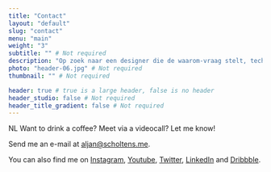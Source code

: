 ```yaml
---
title: "Contact"
layout: "default"
slug: "contact"
menu: "main"
weight: "3"
subtitle: "" # Not required
description: "Op zoek naar een designer die de waarom-vraag stelt, technisch meedenkt en prachtige producten maakt? Ik kan je helpen." # Not required
photo: "header-06.jpg" # Not required
thumbnail: "" # Not required

header: true # true is a large header, false is no header
header_studio: false # Not required
header_title_gradient: false # Not required
---
```


NL Want to drink a coffee? Meet via a videocall? Let me know!

Send me an e-mail at [aljan@scholtens.me](mailto:aljan@scholtens.me).

You can also find me on [Instagram](https://instagram.com/aljan), [Youtube](https://www.youtube.com/aljanscholtens), [Twitter](https://twitter.com/aljanscholtens), [LinkedIn](https://linkedin.com/in/aljanscholtens/) and [Dribbble](http://dribbble.com/aljan).
